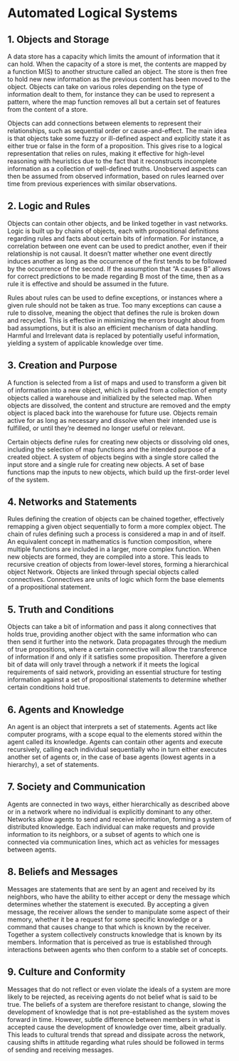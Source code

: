 # Automated Logical Systems

## 1. Objects and Storage

A data store has a capacity which limits the amount of information that it can hold. When the capacity of a store is met, the contents are mapped by a function M(S) to another structure called an object. The store is then free to hold new new information as the previous content has been moved to the object. Objects can take on various roles depending on the type of information dealt to them, for instance they can be used to represent a pattern, where the map function removes all but a certain set of features from the content of a store.

Objects can add connections between elements to represent their relationships, such as sequential order or cause-and-effect. The main idea is that objects take some fuzzy or ill-defined aspect and explicitly state it as either true or false in the form of a proposition. This gives rise to a logical representation that relies on rules, making it effective for high-level reasoning with heuristics due to the fact that it reconstructs incomplete information as a collection of well-defined truths. Unobserved aspects can then be assumed from observed information, based on rules learned over time from previous experiences with similar observations.

## 2. Logic and Rules

Objects can contain other objects, and be linked together in vast networks. Logic is built up by chains of objects, each with propositional definitions regarding rules and facts about certain bits of information. For instance, a correlation between one event can be used to predict another, even if their relationship is not causal. It doesn’t matter whether one event directly induces another as long as the occurrence of the first tends to be followed by the occurrence of the second. If the assumption that “A causes B” allows for correct predictions to be made regarding B most of the time, then as a rule it is effective and should be assumed in the future.

Rules about rules can be used to define exceptions, or instances where a given rule should not be taken as true. Too many exceptions can cause a rule to dissolve, meaning the object that defines the rule is broken down and recycled. This is effective in minimizing the errors brought about from bad assumptions, but it is also an efficient mechanism of data handling. Harmful and Irrelevant data is replaced by potentially useful information, yielding a system of applicable knowledge over time.

## 3. Creation and Purpose

A function is selected from a list of maps and used to transform a given bit of information into a new object, which is pulled from a collection of empty objects called a warehouse and initialized by the selected map. When objects are dissolved, the content and structure are removed and the empty object is placed back into the warehouse for future use. Objects remain active for as long as necessary and dissolve when their intended use is fulfilled, or until they’re deemed no longer useful or relevant.

Certain objects define rules for creating new objects or dissolving old ones, including the selection of map functions and the intended purpose of a created object. A system of objects begins with a single store called the input store and a single rule for creating new objects. A set of base functions map the inputs to new objects, which build up the first-order level of the system.

## 4. Networks and Statements

Rules defining the creation of objects can be chained together, effectively remapping a given object sequentially to form a more complex object. The chain of rules defining such a process is considered a map in and of itself. An equivalent concept in mathematics is function composition, where multiple functions are included in a larger, more complex function. When new objects are formed, they are compiled into a store. This leads to recursive creation of objects from lower-level stores, forming a hierarchical object Network. Objects are linked through special objects called connectives. Connectives are units of logic which form the base elements of a propositional statement.

## 5. Truth and Conditions

Objects can take a bit of information and pass it along connectives that holds true, providing another object with the same information who can then send it further into the network. Data propagates through the medium of true propositions, where a certain connective will allow the transference of information if and only if it satisfies some proposition. Therefore a given bit of data will only travel through a network if it meets the logical requirements of said network, providing an essential structure for testing information against a set of propositional statements to determine whether certain conditions hold true.

## 6. Agents and Knowledge

An agent is an object that interprets a set of statements. Agents act like computer programs, with a scope equal to the elements stored within the agent called its knowledge. Agents can contain other agents and execute recursively, calling each individual sequentially who in turn either executes another set of agents or, in the case of base agents (lowest agents in a hierarchy), a set of statements.

## 7. Society and Communication

Agents are connected in two ways, either hierarchically as described above or in a network where no individual is explicitly dominant to any other. Networks allow agents to send and receive information, forming a system of distributed knowledge. Each individual can make requests and provide information to its neighbors, or a subset of agents to which one is connected via communication lines, which act as vehicles for messages between agents.

## 8. Beliefs and Messages

Messages are statements that are sent by an agent and received by its neighbors, who have the ability to either accept or deny the message which determines whether the statement is executed. By accepting a given message, the receiver allows the sender to manipulate some aspect of their memory, whether it be a request for some specific knowledge or a command that causes change to that which is known by the receiver. Together a system collectively constructs knowledge that is known by its members. Information that is perceived as true is established through interactions between agents who then conform to a stable set of concepts.

## 9. Culture and Conformity

Messages that do not reflect or even violate the ideals of a system are more likely to be rejected, as receiving agents do not belief what is said to be true. The beliefs of a system are therefore resistant to change, slowing the development of knowledge that is not pre-established as the system moves forward in time. However, subtle difference between members in what is accepted cause the development of knowledge over time, albeit gradually. This leads to cultural trends that spread and dissipate across the network, causing shifts in attitude regarding what rules should be followed in terms of sending and receiving messages.
